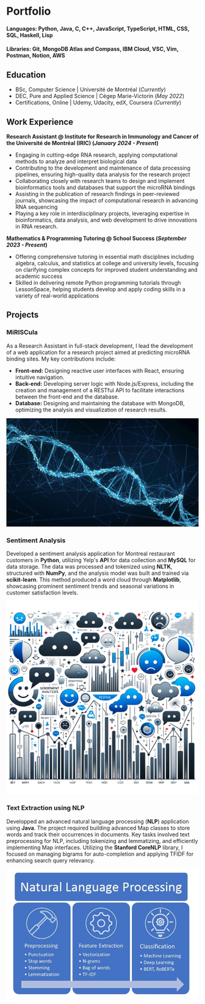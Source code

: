 # Portfolio

#### Languages: Python, Java, C, C++, JavaScript, TypeScript, HTML, CSS, SQL, Haskell, Lisp

#### Libraries: Git, MongoDB Atlas and Compass, IBM Cloud, VSC, Vim, Postman, Notion, AWS

## Education
- BSc, Computer Science | Université de Montréal (_Currently_)						       		
- DEC, Pure and Applied Science | Cégep Marie-Victorin (_May 2022_)
- Certifications, Online | Udemy, Udacity, edX, Coursera (_Currently_)

## Work Experience
**Research Assistant @ Institute for Research in Immunology and Cancer of the Université de Montréal (IRIC) (_January 2024 - Present_)**
- Engaging in cutting-edge RNA research, applying computational methods to analyze and interpret biological data
- Contributing to the development and maintenance of data processing pipelines, ensuring high-quality data analysis for the research project
- Collaborating closely with research teams to design and implement bioinformatics tools and databases that support the microRNA bindings
- Assisting in the publication of research findings in peer-reviewed journals, showcasing the impact of computational research in advancing RNA sequencing
- Playing a key role in interdisciplinary projects, leveraging expertise in bioinformatics, data analysis, and web development to drive innovations in RNA research.

**Mathematics & Programming Tutoring @ School Success (_September 2023 - Present_)**
- Offering comprehensive tutoring in essential math disciplines including algebra, calculus, and statistics at college and university levels, focusing on clarifying complex concepts for improved student understanding and academic success
- Skilled in delivering remote Python programming tutorials through LessonSpace, helping students develop and apply coding skills in a variety of real-world applications


## Projects
### MiRISCula

As a Research Assistant in full-stack development, I lead the development of a web application for a research project aimed at predicting microRNA binding sites. My key contributions include:

- **Front-end:** Designing reactive user interfaces with React, ensuring intuitive navigation.
- **Back-end:** Developing server logic with Node.js/Express, including the creation and management of a RESTful API to facilitate interactions between the front-end and the database.
- **Database:** Designing and maintaining the database with MongoDB, optimizing the analysis and visualization of research results.

![MiRISCula](/assets/img/MiRISCula.jpg)


### Sentiment Analysis

Developed a sentiment analysis application for Montreal restaurant customers in **Python**, utilizing Yelp's **API** for data collection and **MySQL** for data storage. The data was processed and tokenized using **NLTK**, structured with **NumPy**, and the analysis model was built and trained via **scikit-learn**. This method produced a word cloud through **Matplotlib**, showcasing prominent sentiment trends and seasonal variations in customer satisfaction levels.

![Sentiment Analysis](/assets/img/sentiment_analysis.png)

### Text Extraction using NLP

Developped an advanced natural language processing (**NLP**) application using **Java**. The project required building advanced Map classes to store words and track their occurrences in documents. Key tasks involved text preprocessing for NLP, including tokenizing and lemmatizing, and efficiently implementing Map interfaces. Utilizing the **Stanford CoreNLP** library, I focused on managing bigrams for auto-completion and applying TFIDF for enhancing search query relevancy.

![Text Extraction using NLP](/assets/img/text_extraction_nlp.jpg)

